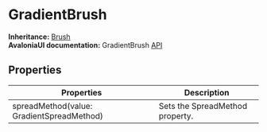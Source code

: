 # GradientBrush

**Inheritance:** [Brush](brush.md)\
**AvaloniaUI documentation:** GradientBrush [API](https://reference.avaloniaui.net/api/Avalonia.Media/GradientBrush/)

## Properties

| Properties                                | Description                     |
| ----------------------------------------- | ------------------------------- |
| spreadMethod(value: GradientSpreadMethod) | Sets the SpreadMethod property. |
